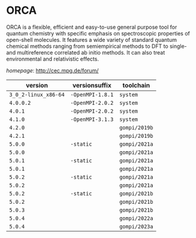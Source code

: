 # ORCA

ORCA is a flexible, efficient and easy-to-use general purpose tool for quantum chemistry  with specific emphasis on spectroscopic properties of open-shell molecules.   It features a wide variety of standard quantum chemical methods ranging from semiempirical methods to DFT to single-  and multireference correlated ab initio methods.  It can also treat environmental and relativistic effects.

*homepage*: <http://cec.mpg.de/forum/>

version | versionsuffix | toolchain
--------|---------------|----------
``3_0_2-linux_x86-64`` | ``-OpenMPI-1.8.1`` | ``system``
``4.0.0.2`` | ``-OpenMPI-2.0.2`` | ``system``
``4.0.1`` | ``-OpenMPI-2.0.2`` | ``system``
``4.1.0`` | ``-OpenMPI-3.1.3`` | ``system``
``4.2.0`` |  | ``gompi/2019b``
``4.2.1`` |  | ``gompi/2019b``
``5.0.0`` | ``-static`` | ``gompi/2021a``
``5.0.0`` |  | ``gompi/2021a``
``5.0.1`` | ``-static`` | ``gompi/2021a``
``5.0.1`` |  | ``gompi/2021a``
``5.0.2`` | ``-static`` | ``gompi/2021a``
``5.0.2`` |  | ``gompi/2021a``
``5.0.2`` | ``-static`` | ``gompi/2021b``
``5.0.2`` |  | ``gompi/2021b``
``5.0.3`` |  | ``gompi/2021b``
``5.0.4`` |  | ``gompi/2022a``
``5.0.4`` |  | ``gompi/2023a``
